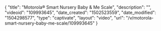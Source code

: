 {
    "title": "Motorola&reg; Smart Nursery Baby &amp; Me Scale",
    "description": "",
    "videoid": "109993645",
    "date_created": "1502523559",
    "date_modified": "1504298577",
    "type": "captivate",
    "layout": "video",
    "url": "\/v\/motorola-smart-nursery-baby-me-scale\/109993645"
}